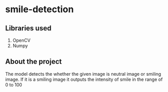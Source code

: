 # smile-detection
## Libraries used
1. OpenCV
2. Numpy

## About the project
The model detects the whether the given image is neutral image or smiling image. If it is a smiling image it outputs the intensity of smile in the range of 0 to 100
